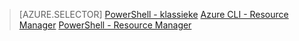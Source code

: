 > [AZURE.SELECTOR] 
[PowerShell - klassieke](dns-reverse-dns-record-operations-classic-ps.md)
[Azure CLI - Resource Manager](dns-reverse-dns-record-operations-cli.md)
[PowerShell - Resource Manager](dns-reverse-dns-record-operations-ps.md)
